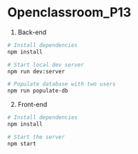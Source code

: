 # Openclassroom_P13

1. Back-end

```bash
# Install dependencies
npm install

# Start local dev server
npm run dev:server

# Populate database with two users
npm run populate-db
```

2. Front-end

```bash
# Install dependencies
npm install

# Start the server
npm start
```

